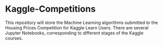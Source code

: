 # Kaggle-Competitions
This repository will store the Machine Learning algorithms submitted to the Housing Prices Competition for Kaggle Learn Users. There are several Jupyter Notebooks, corresponding to different stages of the Kaggle courses.
